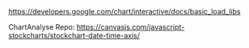 https://developers.google.com/chart/interactive/docs/basic_load_libs


ChartAnalyse Repo:
https://canvasjs.com/javascript-stockcharts/stockchart-date-time-axis/
